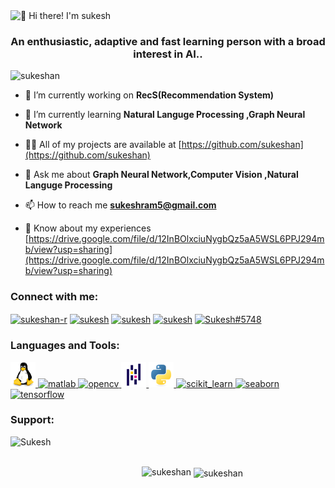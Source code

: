 <img src="https://raw.githubusercontent.com/rzashakeri/rzashakeri/main/intro.gif" alt="👋 Hi there! I'm sukesh" title="👋 Hi there! I'm sukesh"/>


<h3 align="center">An enthusiastic, adaptive and fast learning person with a broad interest in AI..</h3>

<p align="left"> <img src="https://komarev.com/ghpvc/?username=sukeshan&label=Profile%20views&color=0e75b6&style=flat" alt="sukeshan" /> </p>

- 🔭 I’m currently working on **RecS(Recommendation System)**

- 🌱 I’m currently learning **Natural Languge Processing ,Graph Neural Network**

- 👨‍💻 All of my projects are available at [https://github.com/sukeshan](https://github.com/sukeshan)

- 💬 Ask me about **Graph Neural Network,Computer Vision ,Natural Languge Processing**

- 📫 How to reach me **sukeshram5@gmail.com**

- 📄 Know about my experiences [https://drive.google.com/file/d/12InBOlxciuNygbQz5aA5WSL6PPJ294mb/view?usp=sharing](https://drive.google.com/file/d/12InBOlxciuNygbQz5aA5WSL6PPJ294mb/view?usp=sharing)

<h3 align="left">Connect with me:</h3>
<p align="left">
<a href="https://linkedin.com/in/sukeshan-r" target="blank"><img align="center" src="https://raw.githubusercontent.com/rahuldkjain/github-profile-readme-generator/master/src/images/icons/Social/linked-in-alt.svg" alt="sukeshan-r" height="30" width="40" /></a>
<a href="https://kaggle.com/sukesh" target="blank"><img align="center" src="https://raw.githubusercontent.com/rahuldkjain/github-profile-readme-generator/master/src/images/icons/Social/kaggle.svg" alt="sukesh" height="30" width="40" /></a>
<a href="https://fb.com/sukesh" target="blank"><img align="center" src="https://raw.githubusercontent.com/rahuldkjain/github-profile-readme-generator/master/src/images/icons/Social/facebook.svg" alt="sukesh" height="30" width="40" /></a>
<a href="https://www.hackerrank.com/sukesh" target="blank"><img align="center" src="https://raw.githubusercontent.com/rahuldkjain/github-profile-readme-generator/master/src/images/icons/Social/hackerrank.svg" alt="sukesh" height="30" width="40" /></a>
<a href="https://discord.gg/Sukesh#5748" target="blank"><img align="center" src="https://raw.githubusercontent.com/rahuldkjain/github-profile-readme-generator/master/src/images/icons/Social/discord.svg" alt="Sukesh#5748" height="30" width="40" /></a>
</p>

<h3 align="left">Languages and Tools:</h3>
<p align="left"> <a href="https://www.linux.org/" target="_blank" rel="noreferrer"> <img src="https://raw.githubusercontent.com/devicons/devicon/master/icons/linux/linux-original.svg" alt="linux" width="40" height="40"/> </a> <a href="https://www.mathworks.com/" target="_blank" rel="noreferrer"> <img src="https://upload.wikimedia.org/wikipedia/commons/2/21/Matlab_Logo.png" alt="matlab" width="40" height="40"/> </a> <a href="https://opencv.org/" target="_blank" rel="noreferrer"> <img src="https://www.vectorlogo.zone/logos/opencv/opencv-icon.svg" alt="opencv" width="40" height="40"/> </a> <a href="https://pandas.pydata.org/" target="_blank" rel="noreferrer"> <img src="https://raw.githubusercontent.com/devicons/devicon/2ae2a900d2f041da66e950e4d48052658d850630/icons/pandas/pandas-original.svg" alt="pandas" width="40" height="40"/> </a> <a href="https://www.python.org" target="_blank" rel="noreferrer"> <img src="https://raw.githubusercontent.com/devicons/devicon/master/icons/python/python-original.svg" alt="python" width="40" height="40"/> </a> <a href="https://scikit-learn.org/" target="_blank" rel="noreferrer"> <img src="https://upload.wikimedia.org/wikipedia/commons/0/05/Scikit_learn_logo_small.svg" alt="scikit_learn" width="40" height="40"/> </a> <a href="https://seaborn.pydata.org/" target="_blank" rel="noreferrer"> <img src="https://seaborn.pydata.org/_images/logo-mark-lightbg.svg" alt="seaborn" width="40" height="40"/> </a> <a href="https://www.tensorflow.org" target="_blank" rel="noreferrer"> <img src="https://www.vectorlogo.zone/logos/tensorflow/tensorflow-icon.svg" alt="tensorflow" width="40" height="40"/> </a> </p>


<h3 align="left">Support:</h3>
<p><a href="https://www.buymeacoffee.com/Sukesh"> <img align="left" src="https://cdn.buymeacoffee.com/buttons/v2/default-yellow.png" height="50" width="210" alt="Sukesh" /></a></p><br><br>


<p><img align="left" src="https://github-readme-stats.vercel.app/api/top-langs?username=sukeshan&show_icons=true&locale=en&layout=compact" alt="sukeshan" /></p>

<p>&nbsp;<img align="center" src="https://github-readme-stats.vercel.app/api?username=sukeshan&show_icons=true&locale=en" alt="sukeshan" /></p>


